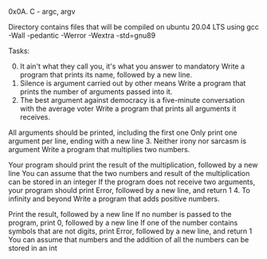  0x0A. C - argc, argv

Directory contains files that will be compiled on ubuntu 20.04 LTS using gcc -Wall -pedantic -Werror -Wextra -std=gnu89

Tasks:

0. It ain't what they call you, it's what you answer to mandatory
Write a program that prints its name, followed by a new line.
1. Silence is argument carried out by other means
Write a program that prints the number of arguments passed into it.
2. The best argument against democracy is a five-minute conversation with the average voter
Write a program that prints all arguments it receives.

All arguments should be printed, including the first one
Only print one argument per line, ending with a new line
3. Neither irony nor sarcasm is argument
Write a program that multiplies two numbers.

Your program should print the result of the multiplication, followed by a new line
You can assume that the two numbers and result of the multiplication can be stored in an integer
If the program does not receive two arguments, your program should print Error, followed by a new line, and return 1
4. To infinity and beyond
Write a program that adds positive numbers.

Print the result, followed by a new line
If no number is passed to the program, print 0, followed by a new line
If one of the number contains symbols that are not digits, print Error, followed by a new line, and return 1
You can assume that numbers and the addition of all the numbers can be stored in an int
